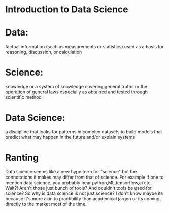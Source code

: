 # Introduction to Data Science

# Data:
factual information (such as measurements or statistics) used as a basis for reasoning, discussion, or calculation
# Science:
knowledge or a system of knowledge covering general truths or the operation of general laws especially as obtained and tested through scientific method
# Data Science:
a discipline that looks for patterns in complex datasets to build models that predict what may happen in the future and/or explain systems
# Ranting
Data science seems like a new hype term for "science" but the connotations it makes may differ from that of science. For example if one to mention data science, you probably hear python,ML,tensorflow,ai etc. Wait?! Aren't those just bunch of tools? And couldn't tools be used for science? So why is data science is not just science? I don't know maybe its because it's more akin to practibility than academical jargon or its coming directly to the market most of the time.
